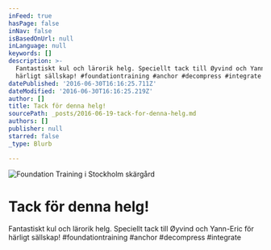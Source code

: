 ```yaml
---
inFeed: true
hasPage: false
inNav: false
isBasedOnUrl: null
inLanguage: null
keywords: []
description: >-
  Fantastiskt kul och lärorik helg. Speciellt tack till Øyvind och Yann-Eric för
  härligt sällskap! #foundationtraining #anchor #decompress #integrate 
datePublished: '2016-06-30T16:16:25.711Z'
dateModified: '2016-06-30T16:16:25.219Z'
author: []
title: Tack för denna helg!
sourcePath: _posts/2016-06-19-tack-for-denna-helg.md
authors: []
publisher: null
starred: false
_type: Blurb

---
```

![Foundation Training i Stockholm skärgård](https://the-grid-user-content.s3-us-west-2.amazonaws.com/3286e891-7343-4646-8f79-e1d3cce360af.jpg)

# Tack för denna helg!

Fantastiskt kul och lärorik helg. Speciellt tack till Øyvind och Yann-Eric för härligt sällskap! \#foundationtraining \#anchor \#decompress \#integrate